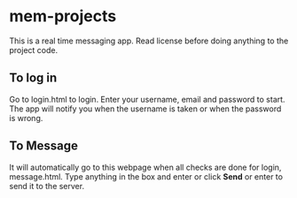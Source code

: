 # mem-projects
This is a real time messaging app. Read license before doing anything to the project code.
## To log in
Go to login.html to login. Enter your username, email and password to start. The app will notify you when the username is taken or when the password is wrong.
## To Message
It will automatically go to this webpage when all checks are done for login, message.html. Type anything in the box and enter or click **Send** or enter to send it to the server.
